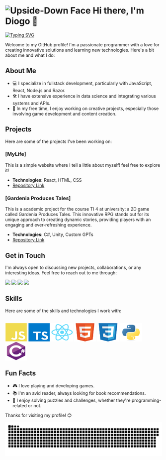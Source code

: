 # <img src="https://raw.githubusercontent.com/Tarikul-Islam-Anik/Animated-Fluent-Emojis/master/Emojis/Smilies/Upside-Down%20Face.png" alt="Upside-Down Face" width="25" height="25" /> Hi there, I'm Diogo 👋

[![Typing SVG](https://readme-typing-svg.demolab.com?font=Fira+Code&size=19&pause=1000&color=F70000&random=false&width=435&lines=Passionate+coder+and+lifelong+learner)](https://git.io/typing-svg)

Welcome to my GitHub profile! I'm a passionate programmer with a love for creating innovative solutions and learning new technologies. Here's a bit about me and what I do:

## About Me

- 💻 I specialize in fullstack development, particularly with JavaScript, React, Node.js and Razor.
- 🛠 I have extensive experience in data science and integrating various systems and APIs.
- 🎨 In my free time, I enjoy working on creative projects, especially those involving game development and content creation.

## Projects

Here are some of the projects I've been working on:

### [MyLife]
This is a simple website where I tell a little about myself! feel free to explore it!
- **Technologies:** React, HTML, CSS
- [Repository Link](https://github.com/DiogoCasal/MyLife)

### [Gardenia Produces Tales]
This is a academic project for the course TI 4 at university: a 2D game called Gardenia Produces Tales. This innovative RPG stands out for its unique approach to creating dynamic stories, providing players with an engaging and ever-refreshing experience.
- **Technologies:** C#, Unity, Custom GPTs
- [Repository Link](https://github.com/DiogoCasal/GardeniaProducesTales)

## Get in Touch

I'm always open to discussing new projects, collaborations, or any interesting ideas. Feel free to reach out to me through:
 
<div> 
  <a href="https://www.linkedin.com/in/diogo-casal/" target="_blank"><img src="https://img.shields.io/badge/-LinkedIn-%230077B5?style=for-the-badge&logo=linkedin&logoColor=white" target="_blank"></a> 
  <a href="https://www.instagram.com/di0932" target="_blank"><img src="https://img.shields.io/badge/-Instagram-%23E4405F?style=for-the-badge&logo=instagram&logoColor=white" target="_blank"></a>
  <a href = "mailto:diogocasalf@gmail.com"><img src="https://img.shields.io/badge/-Gmail-%23333?style=for-the-badge&logo=gmail&logoColor=white" target="_blank"></a>
 	<a href="https://www.twitch.tv/smilipow" target="_blank"><img src="https://img.shields.io/badge/Twitch-9146FF?style=for-the-badge&logo=twitch&logoColor=white" target="_blank"></a>
  
</div>


## Skills

Here are some of the skills and technologies I work with:

<div style="display: inline_block"><br>
  <img align="center" alt="Diogo-Js" height="60" width="70" src="https://raw.githubusercontent.com/devicons/devicon/master/icons/javascript/javascript-plain.svg">
  <img align="center" alt="Diogo-Ts" height="60" width="70" src="https://raw.githubusercontent.com/devicons/devicon/master/icons/typescript/typescript-plain.svg">
  <img align="center" alt="Diogo-React" height="60" width="70" src="https://raw.githubusercontent.com/devicons/devicon/master/icons/react/react-original.svg">
  <img align="center" alt="Diogo-HTML" height="60" width="70" src="https://raw.githubusercontent.com/devicons/devicon/master/icons/html5/html5-original.svg">
  <img align="center" alt="Diogo-CSS" height="60" width="70" src="https://raw.githubusercontent.com/devicons/devicon/master/icons/css3/css3-original.svg">
  <img align="center" alt="Diogo-Python" height="60" width="70" src="https://raw.githubusercontent.com/devicons/devicon/master/icons/python/python-original.svg">
  <img align="center" alt="Diogo-Csharp" height="60" width="70" src="https://raw.githubusercontent.com/devicons/devicon/master/icons/csharp/csharp-original.svg">
</div>

## Fun Facts

- 🎮 I love playing and developing games.
- 📚 I'm an avid reader, always looking for book recommendations.
- 🧩 I enjoy solving puzzles and challenges, whether they're programming-related or not.

Thanks for visiting my profile! 😊

![Snake animation](https://github.com/DiogoCasal/DiogoCasal/blob/output/github-contribution-grid-snake.svg)
